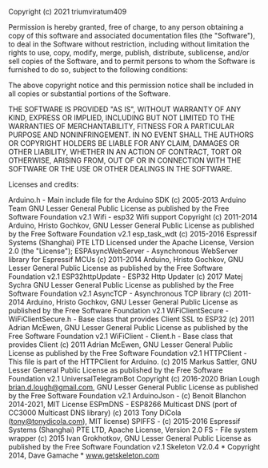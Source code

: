 

Copyright (c) 2021 triumviratum409

Permission is hereby granted, free of charge, to any person obtaining a copy of this software and associated documentation files (the "Software"), to deal in the Software without restriction, including without limitation the rights to use, copy, modify, merge, publish, distribute, sublicense, and/or sell copies of the Software, and to permit persons to whom the Software is furnished to do so, subject to the following conditions:

The above copyright notice and this permission notice shall be included in all copies or substantial portions of the Software.

THE SOFTWARE IS PROVIDED "AS IS", WITHOUT WARRANTY OF ANY KIND, EXPRESS OR IMPLIED, INCLUDING BUT NOT LIMITED TO THE WARRANTIES OF MERCHANTABILITY, FITNESS FOR A PARTICULAR PURPOSE AND NONINFRINGEMENT. IN NO EVENT SHALL THE AUTHORS OR COPYRIGHT HOLDERS BE LIABLE FOR ANY CLAIM, DAMAGES OR OTHER LIABILITY, WHETHER IN AN ACTION OF CONTRACT, TORT OR OTHERWISE, ARISING FROM, OUT OF OR IN CONNECTION WITH THE SOFTWARE OR THE USE OR OTHER DEALINGS IN THE SOFTWARE.

Licenses and credits:

Arduino.h - Main include file for the Arduino SDK (c) 2005-2013 Arduino Team GNU Lesser General Public License as published by the Free Software Foundation v2.1 Wifi - esp32 Wifi support Copyright (c) 2011-2014 Arduino, Hristo Gochkov, GNU Lesser General Public License as published by the Free Software Foundation v2.1 esp_task_wdt (c) 2015-2016 Espressif Systems (Shanghai) PTE LTD Licensed under the Apache License, Version 2.0 (the "License"); ESPAsyncWebServer - Asynchronous WebServer library for Espressif MCUs (c) 2011-2014 Arduino, Hristo Gochkov, GNU Lesser General Public License as published by the Free Software Foundation v2.1 ESP32httpUpdate - ESP32 Http Updater (c) 2017 Matej Sychra GNU Lesser General Public License as published by the Free Software Foundation v2.1 AsyncTCP - Asynchronous TCP library (c) 2011-2014 Arduino, Hristo Gochkov, GNU Lesser General Public License as published by the Free Software Foundation v2.1 WiFiClientSecure - WiFiClientSecure.h - Base class that provides Client SSL to ESP32 (c) 2011 Adrian McEwen, GNU Lesser General Public License as published by the Free Software Foundation v2.1 WiFiClient - Client.h - Base class that provides Client (c) 2011 Adrian McEwen, GNU Lesser General Public License as published by the Free Software Foundation v2.1 HTTPClient - This file is part of the HTTPClient for Arduino. (c) 2015 Markus Sattler, GNU Lesser General Public License as published by the Free Software Foundation v2.1 UniversalTelegramBot Copyright (c) 2016-2020 Brian Lough brian.d.lough@gmail.com, GNU Lesser General Public License as published by the Free Software Foundation v2.1 ArduinoJson - (c) Benoit Blanchon 2014-2021, MIT License ESPmDNS - ESP8266 Multicast DNS (port of CC3000 Multicast DNS library) (c) 2013 Tony DiCola (tony@tonydicola.com), MIT license) SPIFFS - (c) 2015-2016 Espressif Systems (Shanghai) PTE LTD, Apache License, Version 2.0 FS - File system wrapper (c) 2015 Ivan Grokhotkov, GNU Lesser General Public License as published by the Free Software Foundation v2.1 Skeleton V2.0.4 * Copyright 2014, Dave Gamache * www.getskeleton.com
